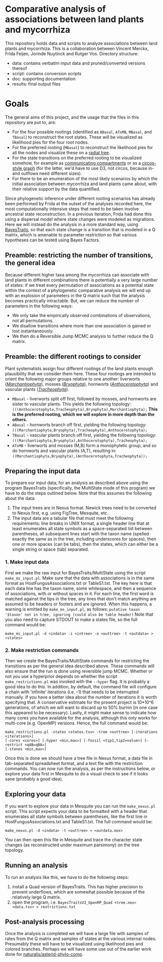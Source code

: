 # Comparative analysis of associations between land plants and mycorrhiza

This repository holds data and scripts to analyze associations between land plants and 
mycorrhiza. This is a collaboration between Vincent Merckx, Frida Feijen, Jorinde Nuytinck
and Rutger Vos. Directory structure:

- data: contains verbatim input data and pruned/converted versions thereof
- script: contains conversion scripts
- doc: supporting documentation
- results: final output files

# Goals

The general aims of this project, and the usage that the files in this repository are put
to, are:

- For the four possible rootings (identified as `ABasal`, `ATxMB`, `MBasal`, and `TBasal`)
  to reconstruct the root states. These will be visualized as likelihood pies for the four
  root nodes.
- For the preferred rooting (`MBasal`) to reconstruct the likelihood pies for all the 
  nodes and visualize these on a [radial tree](data/2016-11-17/Mbasal_mod1.bt.rescaled.nex.svg).
- For the state transitions on the preferred rooting to be visualized somehow, for example
  as [communicating compartments](results/IMG_1732.jpg) or as a 
  [circos-style graph](doc/circos.jpg) (for the latter, we'd have to use D3, not circos,
  because in- and outflows need different sizes).
- For there to be an enumeration of the most likely scenarios by which the initial 
  association between mycorrhiza and land plants came about, with their relative support
  by the data quantified.
  
Since phylogenetic inference under different rooting scenarios has already been performed
by Frida at the outset of the analyses recorded here, the most computationally intensive 
steps that need to be taken involve ancestral state reconstruction. In a previous 
iteration, Frida had done this using a dispersal model where state changes were modeled as 
migrations. Here we will instead do the analysis in a more standard way, using 
[BayesTraits](http://www.evolution.rdg.ac.uk/BayesTraits.html), so that each state change 
is a transition that is modeled in a Q matrix, which is amenable to parameter restriction
so that various hypotheses can be tested using Bayes Factors.

## Preamble: restricting the number of transitions, the general idea

Because different higher taxa among the mycorrhiza can associate with land plants in 
different combinations there is potentially a very large number of states: if we treat 
every permutation of associations as a potential state within the context of a 
phylogenetic comparative analysis we will end up with an explosion of parameters in the Q 
matrix such that the analysis becomes practically intractable. But, we can reduce the 
number of parameters in the following ways:

- We only take the empirically observed combinations of observations, not all 
  permutations.
- We disallow transitions where more than one association is gained or lost 
  instantaneously.
- We then do a Reversible Jump MCMC analysis to further reduce the Q matrix.

## Preamble: the different rootings to consider

Plant systematists assign four different rootings of the land plants enough plausibility
that we consider them here. These four rootings are intended to orient the following 
major groups relative to one another: 
liverworts ([_Marchantiophyta_](http://eol.org/pages/6864901/overview)), 
mosses ([_Bryophyta_](http://eol.org/pages/3768/overview)), 
hornworts ([_Anthocerotophyta_](http://eol.org/pages/3678/overview)) and 
vascular plants ([_Tracheophyta_](http://eol.org/pages/4077/overview)).

- `MBasal` - liverworts split off first, followed by mosses, and hornworts are sister to 
  vascular plants. This yields the following topology: 
  `(((Anthocerotophyta,Tracheophyta),Bryophyta),Marchantiophyta);`
  **This is the preferred rooting, which we will explore in more depth than the others.**
- `ABasal` - hornworts branch off first, yielding the following topology: 
  `(((Marchantiophyta,Bryophyta),Tracheophyta),Anthocerotophyta);`
- `TBasal` - vascular plants branch off first, yielding the following topology: 
  `(((Marchantiophyta,Bryophyta),Anthocerotophyta),Tracheophyta);`
- `ATxMB` - liverworts and mosses (M,B) form a monophyletic group, and so do
  hornworts and vascular plants (A,T), resulting in: 
  `((Marchantiophyta,Bryophyta),(Anthocerotophyta,Tracheophyta));`

## Preparing the input data

To prepare our input data, for an analysis as described above using the program 
BayesTraits (specifically, the MultiState mode of this program) we have to do the steps 
outlined below. Note that this assumes the following about the data:

1. The input trees are in Nexus format. Newick trees need to be converted to Nexus first,
   e.g. using FigTree, Mesquite, etc.
2. The input data are a tabular file that must meet the following requirements: line 
   breaks in UNIX format, a single header line that at least enumerates all state symbols
   as a space-separated list between parentheses, all subsequent lines start with the 
   taxon name (spelled exactly the same as in the tree, including underscores for spaces),
   then one or more spaces (can be tabs), then the states, which can either be a single
   string or space (tab) separated.

### 1. Make input data

First we make the raw input for BayesTraits/MultiState using the script `make_ms_input.pl`.
Make sure that the data with associations is in the same format as 
HostFungusAssociations.txt or TableS1.txt. The key here is that each data line has the 
taxon name, some whitespace, and then a sequence of associations, with or without 
spaces in it. For each line, the first word is matched against the tips in the tree, 
any lines that don't match anything are assumed to be headers or footers and are 
ignored. When this happens, a warning is emitted by `make_ms_input.pl`, as follows:
`putative taxon '$taxon' not in tree, ignoring (could also be table header)`
Note that you also need to capture STDOUT to make a states file, so the full command
would be:

    make_ms_input.pl -d <indata> -i <intree> -o <outtree> -t <outdata> > <states>

### 2. Make restriction commands

Then we create the BayesTraits/MultiState commands for restricting the transitions as
per the general idea described above. These commands will also ensure that the run is
done using reversible jump MCMC. Whether or not you use a hyperprior depends on whether
the script `make_restrictions.pl` was invoked with the `--hyper` flag. It is probably a 
good idea to do this. In addition, by default, the command file will configure a chain 
with 'infinite' iterations (i.e. -1) that needs to be interrupted manually. If you have 
a better idea about the number of iterations it is worth specifying that. A conservative
estimate for the present project is 10*10^6 generations, of which we will want to discard
up to 50% burnin (in one case this appeared to be necessary). Lastly, it might make sense
to indicate how many cores you have available for the analysis, although this only works 
for multi-core (e.g. OpenMP) versions. Hence, the full command would be:

    make_restrictions.pl -states <states.tsv> -tree <outtree> [-iterations <iterations>] 
    [-cores <cores>] [-hyper <min,max>] [-fossil <tip1,tip2=value>] [-restrict <qAB=qBA>]
    [-stones <min,max>]
   
Once this is done we should have a tree file in Nexus format, a data file in tab-separated
spreadsheet format, and a text file with the restriction commands. You can now run the
analysis, as per the instructions below, or explore your data first in Mesquite to do a
visual check to see if it looks sane (probably a good idea).

## Exploring your data

If you want to explore your data in Mesquite you can run the `make_nexus.pl` script. 
This script expects your data to be formatted with a header that enumerates all state 
symbols between parentheses, like the first line in HostFungusAssociations.txt and 
TableS1.txt. The full command would be:

    make_nexus.pl -d <indata> -t <outtree> > <outdata.nex>

You can then open this file in Mesquite and trace the character state changes (as 
reconstructed under maximum parsimony) on the tree topology.

## Running an analysis

To run an analysis like this, we have to do the following steps:

1. install a Quad version of BayesTraits. This has higher precision to prevent underflows,
   which are somewhat possible because of the relatively large Q matrix.
2. open the program, i.e. `BayesTraitsV2_OpenMP_Quad <tree.nex> <data.tsv> < restrictions.txt`

## Post-analysis processing

Once the analysis is completed we will have a large file with samples of rates from the Q
matrix and samples of states at the various internal nodes. Presumably these will have to 
be visualized using likelihood pies and colored branches. Perhaps we will have some use 
out of the earlier work done for 
[naturalis/asterid-phylo-comp](http://github.com/naturalis/asterid-phylo-comp).
